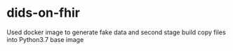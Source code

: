 # dids-on-fhir
Used docker image to generate fake data and second stage build copy files into Python3.7 base image